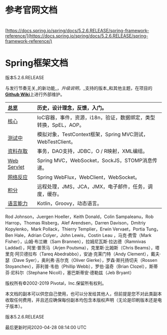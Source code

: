 # 参考官网文档

# 

[https://docs.spring.io/spring/docs/5.2.6.RELEASE/spring-framework-reference/](https://docs.spring.io/spring/docs/5.2.6.RELEASE/spring-framework-reference/)



# Spring框架文档

版本5.2.6.RELEASE

与发行节奏无关_的新功能_，_升级说明_，_支持的版本_和其他主题，在项目的[**Github Wiki**](https://github.com/spring-projects/spring-framework/wiki)上进行外部维护。

| [总览](https://docs.spring.io/spring/docs/5.2.6.RELEASE/spring-framework-reference/overview.html#overview) | 历史，设计理念，反馈，入门。 |
| :--- | :--- |
| [核心](https://docs.spring.io/spring/docs/5.2.6.RELEASE/spring-framework-reference/core.html#spring-core) | IoC容器，事件，资源，i18n，验证，数据绑定，类型转换，SpEL，AOP。 |
| [测试中](https://docs.spring.io/spring/docs/5.2.6.RELEASE/spring-framework-reference/testing.html#testing) | 模拟对象，TestContext框架，Spring MVC测试，WebTestClient。 |
| [资料存取](https://docs.spring.io/spring/docs/5.2.6.RELEASE/spring-framework-reference/data-access.html#spring-data-tier) | 事务，DAO支持，JDBC，O / R映射，XML编组。 |
| [Web Servlet](https://docs.spring.io/spring/docs/5.2.6.RELEASE/spring-framework-reference/web.html#spring-web) | Spring MVC，WebSocket，SockJS，STOMP消息传递。 |
| [网络反应](https://docs.spring.io/spring/docs/5.2.6.RELEASE/spring-framework-reference/web-reactive.html#spring-webflux) | Spring WebFlux，WebClient，WebSocket。 |
| [积分](https://docs.spring.io/spring/docs/5.2.6.RELEASE/spring-framework-reference/integration.html#spring-integration) | 远程处理，JMS，JCA，JMX，电子邮件，任务，调度，缓存。 |
| [语言能力](https://docs.spring.io/spring/docs/5.2.6.RELEASE/spring-framework-reference/languages.html#languages) | Kotlin，Groovy，动态语言。 |

Rod Johnson，Juergen Hoeller，Keith Donald，Colin Sampaleanu，Rob Harrop，Thomas Risberg，Alef Arendsen，Darren Davison，Dmitriy Kopylenko，Mark Pollack，Thierry Templier，Erwin Vervaet，Portia Tung，Ben Hale，Adrian Colyer，John Lewis，Costin Leau ，马克·费雪（Mark Fisher），山姆·布兰嫩（Sam Brannen），拉姆尼瓦斯·拉达德（Ramnivas Laddad），阿里·普茨马（Arjen Poutsma），克里斯·比姆斯（Chris Beams），塔里克·阿贝德拉布（Tareq Abedrabbo），安迪·克莱门特（Andy Clement），戴夫·瑟（Dave Syer），奥利弗·吉尔克（Oliver Gierke），罗森·斯托扬切夫（Rossen Stoyanchev），菲利普·韦伯（Phillip Webb），罗伯·温奇（Brian Clozel），斯蒂芬·尼科尔（Stephane Nicoll），塞巴斯蒂安·德勒兹（Jeb Bryant）

版权所有©2002-2019 Pivotal，Inc.保留所有权利。

本文档的副本可以供您自己使用，也可以分发给其他人，但前提是您不对此类副本收取任何费用，并且还应确保每份副本均包含本版权声明（无论是印刷版本还是电子版本）。



版本5.2.6.RELEASE

最后更新时间2020-04-28 08:14:00 UTC

